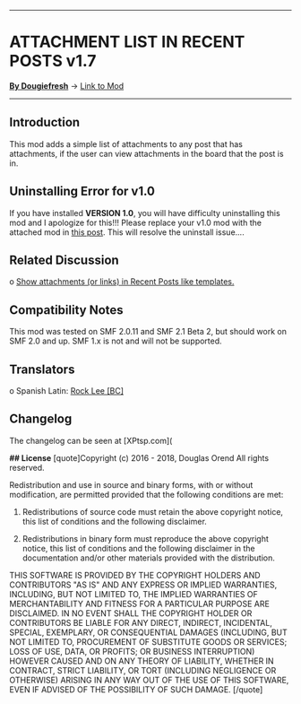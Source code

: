 --------

# ATTACHMENT LIST IN RECENT POSTS v1.7

[**By Dougiefresh**](http://www.simplemachines.org/community/index.php?action=profile;u=253913) -> [Link to Mod](http://custom.simplemachines.org/mods/index.php?mod=4090)

--------

## Introduction
This mod adds a simple list of attachments to any post that has attachments, if the user can view attachments in the board that the post is in.

## Uninstalling Error for v1.0
 If you have installed **VERSION 1.0**, you will have difficulty uninstalling this mod and I apologize for this!!!  Please replace your v1.0 mod with the attached mod in [this post](http://www.simplemachines.org/community/index.php?topic=544046.msg3863987#msg3863987).  This will resolve the uninstall issue....

## Related Discussion
o [Show attachments (or links) in Recent Posts like templates.](http://www.simplemachines.org/community/index.php?topic=425338.0)

## Compatibility Notes
This mod was tested on SMF 2.0.11 and SMF 2.1 Beta 2, but should work on SMF 2.0 and up.  SMF 1.x is not and will not be supported.  

## Translators
o Spanish Latin: [Rock Lee [BC]](http://www.simplemachines.org/community/index.php?action=profile;u=322597)

## Changelog
The changelog can be seen at [XPtsp.com](

**## License**
[quote]Copyright (c) 2016 - 2018, Douglas Orend
All rights reserved.

Redistribution and use in source and binary forms, with or without modification, are permitted provided that the following conditions are met:

1. Redistributions of source code must retain the above copyright notice, this list of conditions and the following disclaimer.

2. Redistributions in binary form must reproduce the above copyright notice, this list of conditions and the following disclaimer in the documentation and/or other materials provided with the distribution.

THIS SOFTWARE IS PROVIDED BY THE COPYRIGHT HOLDERS AND CONTRIBUTORS "AS IS" AND ANY EXPRESS OR IMPLIED WARRANTIES, INCLUDING, BUT NOT LIMITED TO, THE IMPLIED WARRANTIES OF MERCHANTABILITY AND FITNESS FOR A PARTICULAR PURPOSE ARE DISCLAIMED. IN NO EVENT SHALL THE COPYRIGHT HOLDER OR CONTRIBUTORS BE LIABLE FOR ANY DIRECT, INDIRECT, INCIDENTAL, SPECIAL, EXEMPLARY, OR CONSEQUENTIAL DAMAGES (INCLUDING, BUT NOT LIMITED TO, PROCUREMENT OF SUBSTITUTE GOODS OR SERVICES; LOSS OF USE, DATA, OR PROFITS; OR BUSINESS INTERRUPTION) HOWEVER CAUSED AND ON ANY THEORY OF LIABILITY, WHETHER IN CONTRACT, STRICT LIABILITY, OR TORT (INCLUDING NEGLIGENCE OR OTHERWISE) ARISING IN ANY WAY OUT OF THE USE OF THIS SOFTWARE, EVEN IF ADVISED OF THE POSSIBILITY OF SUCH DAMAGE.
[/quote]